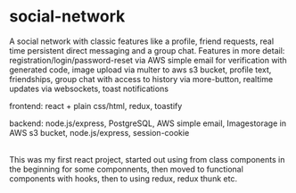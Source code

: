 # social-network
A social network with classic features like a profile, friend requests, real time persistent direct messaging and a group chat. 
Features in more detail:
registration/login/password-reset via AWS simple email for verification with generated code, image upload via multer to aws s3 bucket, profile text, friendships, group chat with access to history via more-button, realtime updates via websockets, toast notifications 

frontend:
react + plain css/html, redux, toastify

backend:
node.js/express, PostgreSQL, AWS simple email, Imagestorage in AWS s3 bucket, node.js/express, session-cookie

<br>This was my first react project, started out using from class components in the beginning for some componnents, then moved to functional components with hooks, then to using redux, redux thunk etc.

